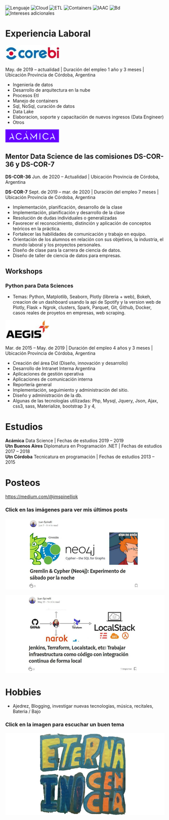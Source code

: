 ![Lenguaje](https://img.shields.io/badge/Lenguaje-Python-success?style=for-the-badge)
![Cloud](https://img.shields.io/badge/Cloud-Aws-informational?style=for-the-badge)
![ETL](https://img.shields.io/badge/ETL-Nifi%20%2F%20Pentaho%20%2F%20PySpark-yellowgreen?style=for-the-badge)
![Containers](https://img.shields.io/badge/Containers-Docker%20%2F%20Minikube-blue?style=for-the-badge)
![IAAC](https://img.shields.io/badge/IACC-Terraform-blueviolet?style=for-the-badge)
![Bd](https://img.shields.io/badge/BD-Sql%20%2F%20NoSql-yellow?style=for-the-badge)
![Intereses adicionales](https://img.shields.io/badge/Intereses%20adicionales-Kubernetes%20%2F%20Airflow%20%2F%20Kafka%20%2F%20Gcp%20%2F%20Data%20Science%20%2F%20Jenkins-orange?style=for-the-badge)

# Experiencia Laboral

![Corebi](https://raw.githubusercontent.com/juanspinelli/images/master/corebi.jpeg)

May. de 2019 – actualidad | Duración del empleo 1 año y 3 meses | Ubicación Provincia de Córdoba, Argentina

- Ingeniería de datos
- Desarrollo de arquitectura en la nube
- Procesos Etl
- Manejo de containers
- Sql, NoSql, curación de datos
- Data Lake
- Elaboracion, soporte y capacitación de nuevos ingresos (Data Engineer)
- Otros

![Acamica](https://raw.githubusercontent.com/juanspinelli/images/master/acamica.png)

## Mentor Data Science de las comisiones DS-COR-36 y DS-COR-7

<b>DS-COR-36</b> Jun. de 2020 – Actualidad | Ubicación Provincia de Córdoba, Argentina

<b>DS-COR-7</b> Sept. de 2019 – mar. de 2020 | Duración del empleo 7 meses | Ubicación Provincia de Córdoba, Argentina

- Implementación, planificación, desarrollo de la clase
- Implementación, planificación y desarrollo de la clase
- Resolución de dudas individuales o generalizadas
- Favorecer el reconocimiento, distinción y aplicación de conceptos teóricos en la práctica.
- Fortalecer las habilidades de comunicación y trabajo en equipo.
- Orientación de los alumnos en relación con sus objetivos, la industria, el mundo laboral y los proyectos personales.
- Diseño de clase para la carrera de ciencia de datos.
- Diseño de taller de ciencia de datos para empresas.

## Workshops

### Python para Data Sciences

- Temas: Python, Matplotlib, Seaborn, Plotly (libreria + web), Bokeh, creacion de un dashboard usando la api de Spotify y la version web de Plotly, Flask + Ngrok, clusters, Spark, Parquet, Git, Github, Docker, casos reales de proyetos en empresas, web scraping.

![Aegis](https://raw.githubusercontent.com/juanspinelli/images/master/aegis.jpeg)

Mar. de 2015 – May. de 2019 | Duración del empleo 4 años y 3 meses | Ubicación Provincia de Córdoba, Argentina

- Creación del área Did (Diseño, innovación y desarrollo)
- Desarrollo de Intranet Interna Argentina
- Aplicaciones de gestión operativa
- Aplicaciones de comunicación interna
- Reportería general
- Implementación, seguimiento y administración del sitio.
- Diseño y administración de la db.
- Algunas de las tecnologías utilizadas: Php, Mysql, Jquery, Json, Ajax, css3, sass, Materialize, bootstrap 3 y 4,

# Estudios

<b>Acámica</b> Data Science | Fechas de estudios 2019 – 2019<br>
<b>Utn Buenos Aires</b> Diplomatura en Programación .NET | Fechas de estudios 2017 – 2018<br>
<b>Utn Córdoba</b> Tecnicatura en programación | Fechas de estudios 2013 – 2015<br>

# Posteos

https://medium.com/@jmspinelliok

### Click en las imágenes para ver mis últimos posts

[![Gremlin](https://raw.githubusercontent.com/juanspinelli/images/master/gremlin_1.jpeg)](https://medium.com/@jmspinelliok/gremlin-cypher-neo4j-experimento-de-s%C3%A1bado-por-la-noche-bd49475fbe9a)

[![Terraform](https://raw.githubusercontent.com/juanspinelli/images/master/terraform_1.jpeg)](https://medium.com/@jmspinelliok/jenkins-terraform-localstack-etc-trabajar-infraestructura-como-c%C3%B3digo-con-integraci%C3%B3n-continua-6eae7d7b59cc)

# Hobbies

- Ajedrez, Blogging, investigar nuevas tecnologias, música, recitales, Bateria / Bajo

### Click en la imagen para escuchar un buen tema

[![Watch the video](https://raw.githubusercontent.com/juanspinelli/images/master/eterna_1.jpeg)](https://www.youtube.com/watch?v=Bjzvpd1mo8Q)
